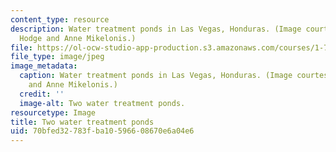 ```yaml
---
content_type: resource
description: Water treatment ponds in Las Vegas, Honduras. (Image courtesy of Matt
  Hodge and Anne Mikelonis.)
file: https://ol-ocw-studio-app-production.s3.amazonaws.com/courses/1-782-environmental-engineering-masters-of-engineering-project-fall-2007-spring-2008/70bfed32783fba10596608670e6a04e6_1-782f07-th.jpg
file_type: image/jpeg
image_metadata:
  caption: Water treatment ponds in Las Vegas, Honduras. (Image courtesy of Matt Hodge
    and Anne Mikelonis.)
  credit: ''
  image-alt: Two water treatment ponds.
resourcetype: Image
title: Two water treatment ponds
uid: 70bfed32-783f-ba10-5966-08670e6a04e6
---
```


